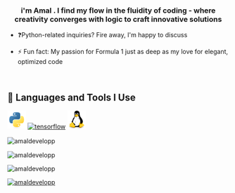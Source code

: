 
### <div align="center">i'm Amal . I find my flow in the fluidity of coding - where creativity converges with logic to craft innovative solutions</div>  
  

- ❓Python-related inquiries? Fire away, I'm happy to discuss  
  

- ⚡ Fun fact: My passion for Formula 1 just as deep as my love for elegant, optimized code   
  

<br/>  






<h2>🚀 Languages and Tools I Use</h2>
<p><a target="_blank" href="https://raw.githubusercontent.com/devicons/devicon/master/icons/python/python-original.svg" style="display: inline-block;"><img src="https://raw.githubusercontent.com/devicons/devicon/master/icons/python/python-original.svg" alt="python" width="42" height="42" /></a>
<a target="_blank" href="https://www.vectorlogo.zone/logos/tensorflow/tensorflow-icon.svg" style="display: inline-block;"><img src="https://www.vectorlogo.zone/logos/tensorflow/tensorflow-icon.svg" alt="tensorflow" width="42" height="42" /></a>
<a target="_blank" href="https://raw.githubusercontent.com/devicons/devicon/master/icons/linux/linux-original.svg" style="display: inline-block;"><img src="https://raw.githubusercontent.com/devicons/devicon/master/icons/linux/linux-original.svg" alt="linux" width="42" height="42" /></a></p>
<p><img align="center" src="https://github-readme-stats.vercel.app/api?username=amaldevelopp&show_icons=true&locale=en" alt="amaldevelopp" /></p>
<p><img align="center" src="https://github-readme-streak-stats.herokuapp.com/?user=amaldevelopp&" alt="amaldevelopp" /></p>
<p><img src="https://github-readme-stats.vercel.app/api/top-langs?username=amaldevelopp&show_icons=true&locale=en&layout=compact" alt="amaldevelopp" /></p>
<p><a href="https://github.com/ryo-ma/github-profile-trophy"><img src="https://github-profile-trophy.vercel.app/?username=amaldevelopp" alt="amaldevelopp" /></a></p>
